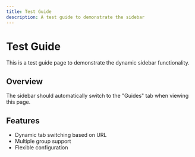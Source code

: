 ```yaml
---
title: Test Guide
description: A test guide to demonstrate the sidebar
---
```


# Test Guide

This is a test guide page to demonstrate the dynamic sidebar functionality.

## Overview

The sidebar should automatically switch to the "Guides" tab when viewing this page.

## Features

- Dynamic tab switching based on URL
- Multiple group support
- Flexible configuration
